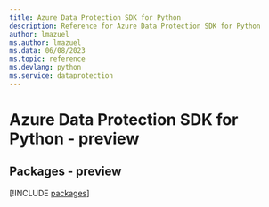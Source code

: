 ```yaml
---
title: Azure Data Protection SDK for Python
description: Reference for Azure Data Protection SDK for Python
author: lmazuel
ms.author: lmazuel
ms.data: 06/08/2023
ms.topic: reference
ms.devlang: python
ms.service: dataprotection
---
```

# Azure Data Protection SDK for Python - preview
## Packages - preview
[!INCLUDE [packages](data-protection-index.md)]